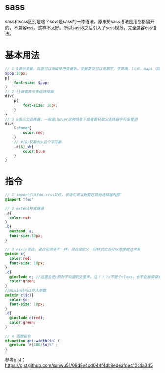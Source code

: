 # sass
sass和scss区别是啥？scss是sass的一种语法，原来的sass语法是用空格隔开的，不兼容css。这样不太好。所以sass3之后引入了scss规范，完全兼容css语法。
# 基本用法
```scss
// 1 $表示变量，后面可以直接使用变量名。变量类型可以是数字，字符串，list，maps（后面俩不讲自己看文档）
$ppp:10px;
p{
    font-size: $ppp;
}
// 2 {}嵌套表示多级选择器
div{
    p{
        font-size: 10px;
    }
}
// 3 &表示父选择器，一般是:hover这种场景下或者要获取父选择器字符串使用
div{
    &:hover{
        color:red;
    }
    // #{&}获取div这个字符串
    .#{&}_ok{
        color:blue
    }
}
```
# 指令
```scss
// 1 import引入foo.scss文件，该语句可以嵌套在其他选择器内部
@import "foo"

// 2 extend样式继承
.a{
  color:red;
}
.b{
  @extend .a;
  font-size:10px;
}

// 3 mixin混合，混合和继承不一样，混合是定义一段样式之后可以直接搬过来用
@mixin c{
  color:red;
  font-size: 10px;
}
.d{
  @include c; //这里会把c原封不动挪到这里来。注！！！c不是个class，也不会被编译成class
  color:green;
}
//mixin还可以传入参数
@mixin c($c){
  color:$c;
  font-size: 10px;
}
.d{
  @include c(red); 
  color:green;
}

// 4 函数指令
@function get-width($n) {
  @return "#{100/$n}%" ;
}
```

参考gist： https://gist.github.com/sunwu51/09d8e4cd044f4db8edeafde410c4a345